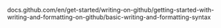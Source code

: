 docs.github.com/en/get-started/writing-on-github/getting-started-with-writing-and-formatting-on-github/basic-writing-and-formatting-syntax
